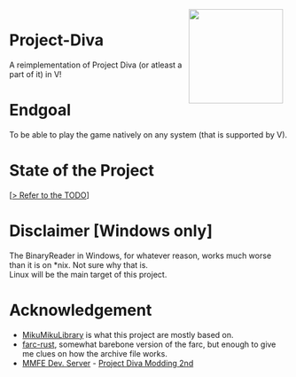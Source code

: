 <div style="float:right; text-align: center;">
    <div>
        <a>
        <img src="https://hatsune-miku.has.rocks/r/sour-rin.png" align="right" height="170px" style=" margin: 0 10px 0 0;">
        </a>
    </div>
</div>

# Project-Diva
A reimplementation of Project Diva (or atleast a part of it) in V!

# Endgoal
To be able to play the game natively on any system (that is supported by V).

# State of the Project
[[> Refer to the TODO](TODO.md)]

# Disclaimer [Windows only]
The BinaryReader in Windows, for whatever reason, works much worse than it is on *nix. Not sure why that is. <br>
Linux will be the main target of this project.

# Acknowledgement
- [MikuMikuLibrary](https://github.com/blueskythlikesclouds/MikuMikuLibrary) is what this project are mostly based on.
- [farc-rust](https://github.com/diva-rust-modding/farc), somewhat barebone version of the farc, but enough to give me clues on how the archive file works.
- [MMFE Dev. Server](https://discord.gg/TarJA38RF3) -  [Project Diva Modding 2nd](https://discord.gg/projectdiva)
